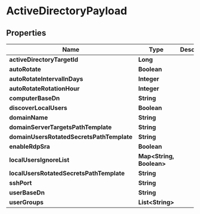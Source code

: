 

# ActiveDirectoryPayload

## Properties

Name | Type | Description | Notes
------------ | ------------- | ------------- | -------------
**activeDirectoryTargetId** | **Long** |  |  [optional]
**autoRotate** | **Boolean** |  |  [optional]
**autoRotateIntervalInDays** | **Integer** |  |  [optional]
**autoRotateRotationHour** | **Integer** |  |  [optional]
**computerBaseDn** | **String** |  |  [optional]
**discoverLocalUsers** | **Boolean** |  |  [optional]
**domainName** | **String** |  |  [optional]
**domainServerTargetsPathTemplate** | **String** |  |  [optional]
**domainUsersRotatedSecretsPathTemplate** | **String** |  |  [optional]
**enableRdpSra** | **Boolean** |  |  [optional]
**localUsersIgnoreList** | **Map&lt;String, Boolean&gt;** |  |  [optional]
**localUsersRotatedSecretsPathTemplate** | **String** |  |  [optional]
**sshPort** | **String** |  |  [optional]
**userBaseDn** | **String** |  |  [optional]
**userGroups** | **List&lt;String&gt;** |  |  [optional]



